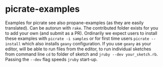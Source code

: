 # picrate-examples
Examples for picrate see also propane-examples (as they are easily translated). Can be autorun with `rake`.  The contributed folder exists for you to add your own (and submit as a PR). Ordinarily we expect users to install these examples with `picrate -i samples` or for first time users `picrate --install` which also installs `geany` configuration. If you use `geany` as your editor, will be able to run files from the editor, to run individual sketches from command line `cd` to folder of sketch and `jruby --dev your_sketch.rb`. Passing the `--dev` flag speeds `jruby` start-up.
